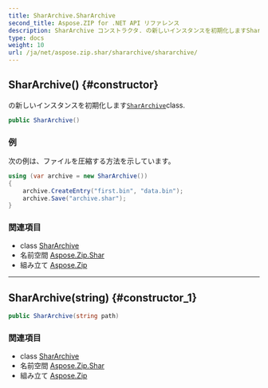 ```yaml
---
title: SharArchive.SharArchive
second_title: Aspose.ZIP for .NET API リファレンス
description: SharArchive コンストラクタ. の新しいインスタンスを初期化しますSharArchiveclass.
type: docs
weight: 10
url: /ja/net/aspose.zip.shar/shararchive/shararchive/
---
```

## SharArchive() {#constructor}

の新しいインスタンスを初期化します[`SharArchive`](../)class.

```csharp
public SharArchive()
```

### 例

次の例は、ファイルを圧縮する方法を示しています。

```csharp
using (var archive = new SharArchive())
{
    archive.CreateEntry("first.bin", "data.bin");
    archive.Save("archive.shar");
}
```

### 関連項目

* class [SharArchive](../)
* 名前空間 [Aspose.Zip.Shar](../../shararchive/)
* 組み立て [Aspose.Zip](../../../)

---

## SharArchive(string) {#constructor_1}

```csharp
public SharArchive(string path)
```

### 関連項目

* class [SharArchive](../)
* 名前空間 [Aspose.Zip.Shar](../../shararchive/)
* 組み立て [Aspose.Zip](../../../)


